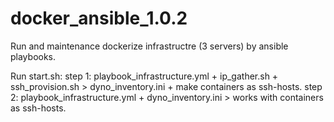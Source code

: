 # docker_ansible_1.0.2
Run and maintenance dockerize infrastructre (3 servers) by ansible playbooks.

Run start.sh:
step 1:
playbook_infrastructure.yml + ip_gather.sh + ssh_provision.sh > dyno_inventory.ini +  make containers as ssh-hosts.
step 2:
playbook_infrastructure.yml + dyno_inventory.ini > works with containers as ssh-hosts.

